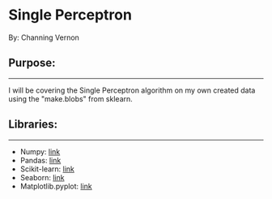 # Single Perceptron
By: Channing Vernon

## Purpose:
---
I will be covering the Single Perceptron algorithm on my own created data using the "make.blobs" from sklearn.

## Libraries:
---
- Numpy: [link](https://numpy.org)
- Pandas: [link](https://pandas.pydata.org)
- Scikit-learn: [link](https://scikit-learn.org/stable/)
- Seaborn: [link](https://seaborn.pydata.org)
- Matplotlib.pyplot: [link](https://matplotlib.org)


